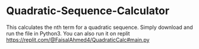 # Quadratic-Sequence-Calculator
This calculates the nth term for a quadratic sequence. Simply download and run the file in Python3.
You can also run it on replit https://replit.com/@FaisalAhmed4/QuadraticCalc#main.py
